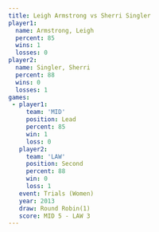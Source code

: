 ```yaml
---
title: Leigh Armstrong vs Sherri Singler
player1:                
  name: Armstrong, Leigh
  percent: 85           
  wins: 1               
  losses: 0             
player2:                
  name: Singler, Sherri 
  percent: 88           
  wins: 0               
  losses: 1             
games:
 - player1:        
     team: 'MID'   
     position: Lead
     percent: 85   
     win: 1        
     loss: 0       
   player2:          
     team: 'LAW'     
     position: Second
     percent: 88     
     win: 0          
     loss: 1         
   event: Trials (Women)
   year: 2013           
   draw: Round Robin(1) 
   score: MID 5 - LAW 3 
---
```

